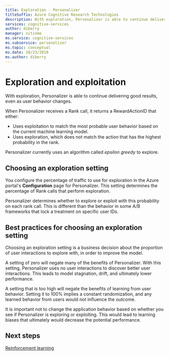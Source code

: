 ```yaml
---
title: Exploration - Personalizer
titleSuffix: Azure Cognitive Research Technologies
description: With exploration, Personalizer is able to continue delivering good results, even as user behavior changes. Choosing an exploration setting is a business decision about the proportion of user interactions to explore with, in order to improve the model.
services: cognitive-services
author: diberry
manager: nitinme
ms.service: cognitive-services
ms.subservice: personalizer
ms.topic: conceptual
ms.date: 10/23/2019
ms.author: diberry
---
```


# Exploration and exploitation

With exploration, Personalizer is able to continue delivering good results, even as user behavior changes.

When Personalizer receives a Rank call, it returns a RewardActionID that either:
* Uses exploitation to match the most probable user behavior based on the current machine learning model.
* Uses exploration, which does not match the action that has the highest probability in the rank.

Personalizer currently uses an algorithm called *epsilon greedy* to explore. 

## Choosing an exploration setting

You configure the percentage of traffic to use for exploration in the Azure portal's **Configuration** page for Personalizer. This setting determines the percentage of Rank calls that perform exploration. 

Personalizer determines whether to explore or exploit with this probability on each rank call. This is different than the behavior in some A/B frameworks that lock a treatment on specific user IDs.

## Best practices for choosing an exploration setting

Choosing an exploration setting is a business decision about the proportion of user interactions to explore with, in order to improve the model. 

A setting of zero will negate many of the benefits of Personalizer. With this setting, Personalizer uses no user interactions to discover better user interactions. This leads to model stagnation, drift, and ultimately lower performance.

A setting that is too high will negate the benefits of learning from user behavior. Setting it to 100% implies a constant randomization, and any learned behavior from users would not influence the outcome.

It is important not to change the application behavior based on whether you see if Personalizer is exploring or exploiting. This would lead to learning biases that ultimately would decrease the potential performance.

## Next steps

[Reinforcement learning](concepts-reinforcement-learning.md) 